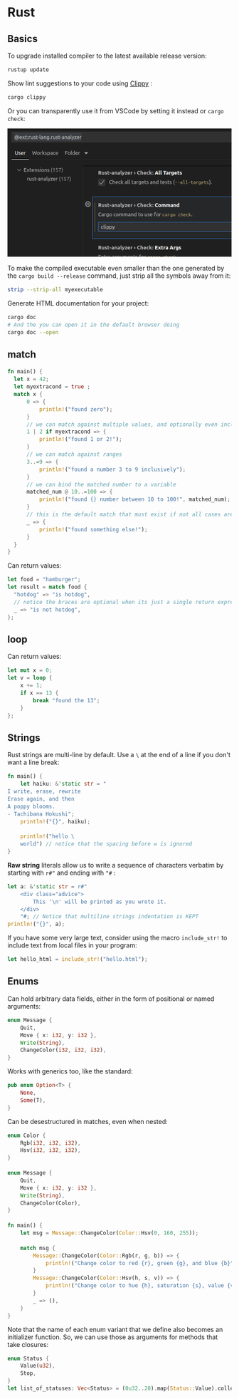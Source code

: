 Rust
====

## Basics
To upgrade installed compiler to the latest available release version:
```bash
rustup update
```
Show lint suggestions to your code using [Clippy](https://github.com/rust-lang/rust-clippy) :
```bash
cargo clippy
```
Or you can transparently use it from VSCode by setting it instead or `cargo check`:

![clippy-fs8_1698048046640_0](media/clippy-fs8_1698048046640_0.png)
 
To make the compiled executable even smaller than the one generated by the `cargo build --release` command, just strip all the symbols away from it:
```bash
strip --strip-all myexecutable
```

Generate HTML documentation for your project:
```bash
cargo doc
# And the you can open it in the default browser doing
cargo doc --open
```
## match

```rust
fn main() {
  let x = 42;
  let myextracond = true ;
  match x {
      0 => {
          println!("found zero");
      }
      // we can match against multiple values, and optionally even include a match guard condition
      1 | 2 if myextracond => {
          println!("found 1 or 2!");
      }
      // we can match against ranges
      3..=9 => {
          println!("found a number 3 to 9 inclusively");
      }
      // we can bind the matched number to a variable
      matched_num @ 10..=100 => {
          println!("found {} number between 10 to 100!", matched_num);
      }
      // this is the default match that must exist if not all cases are handled
      _ => {
          println!("found something else!");
      }
  }
}
```

Can return values:
```rust
let food = "hamburger";
let result = match food {
  "hotdog" => "is hotdog",
  // notice the braces are optional when its just a single return expression
  _ => "is not hotdog",
};
```
## loop
Can return values:
```rust
let mut x = 0;
let v = loop {
    x += 1;
    if x == 13 {
        break "found the 13";
    }
};
```
## Strings
Rust strings are multi-line by default. Use a `\` at the end of a line if you don't want a line break:
```rust
fn main() {
    let haiku: &'static str = "
I write, erase, rewrite
Erase again, and then
A poppy blooms.
- Tachibana Hokushi";
    println!("{}", haiku);

    println!("hello \
    world") // notice that the spacing before w is ignored
}
```

**Raw string** literals allow us to write a sequence of characters verbatim by starting with `r#"` and ending with `"#` :
```rust
let a: &'static str = r#"
    <div class="advice">
        This '\n' will be printed as you wrote it.
    </div>
    "#; // Notice that multiline strings indentation is KEPT
println!("{}", a);
```

If you have some very large text, consider using the macro `include_str!` to include text from local files in your program:
```rust
let hello_html = include_str!("hello.html");
```
## Enums
Can hold arbitrary data fields, either in the form of positional or named arguments:
```rust
enum Message {
    Quit,
    Move { x: i32, y: i32 },
    Write(String),
    ChangeColor(i32, i32, i32),
}
```

Works with generics too, like the standard:
```rust
pub enum Option<T> {
    None,
    Some(T),
}
```
Can be desestructured in matches, even when nested:
```rust
enum Color {
    Rgb(i32, i32, i32),
    Hsv(i32, i32, i32),
}

enum Message {
    Quit,
    Move { x: i32, y: i32 },
    Write(String),
    ChangeColor(Color),
}

fn main() {
    let msg = Message::ChangeColor(Color::Hsv(0, 160, 255));

    match msg {
        Message::ChangeColor(Color::Rgb(r, g, b)) => {
            println!("Change color to red {r}, green {g}, and blue {b}");
        }
        Message::ChangeColor(Color::Hsv(h, s, v)) => {
            println!("Change color to hue {h}, saturation {s}, value {v}")
        }
        _ => (),
    }
}
```
Note that the name of each enum variant that we define also becomes an initializer function. So, we can use those as arguments for methods that take closures:
```rust
enum Status {
    Value(u32),
    Stop,
}
let list_of_statuses: Vec<Status> = (0u32..20).map(Status::Value).collect();
```